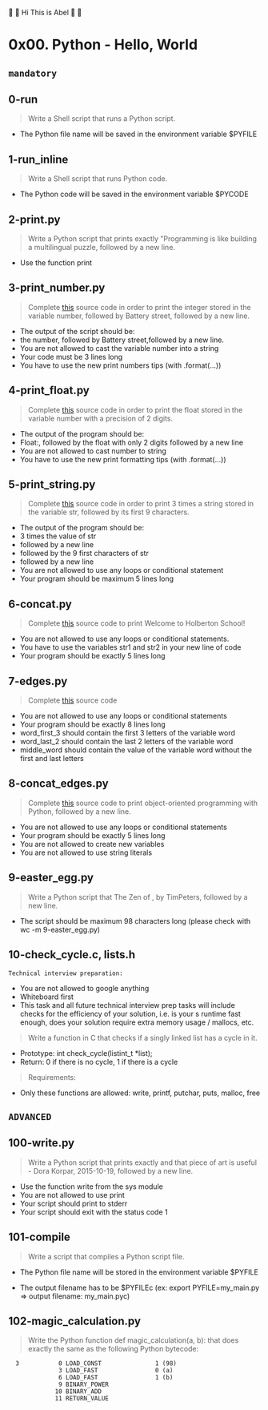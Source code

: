 :wave: :wave: Hi This is Abel :wave: :wave:

# 0x00. Python - Hello, World

## ```mandatory```

## 0-run

> Write a Shell script that runs a Python script.

- The Python file name will be saved in the environment variable $PYFILE

## 1-run_inline

> Write a Shell script that runs Python code.

- The Python code will be saved in the environment variable $PYCODE

## 2-print.py

> Write a Python script that prints exactly "Programming is like building a multilingual puzzle, followed by a new line.

- Use the function print

## 3-print_number.py

> Complete [this](https://github.com/holbertonschool/0x00.py/blob/master/3-print_number.py) source code in order to print the integer stored in the variable number, followed by Battery street, followed by a new line.

- The output of the script should be:
- the number, followed by Battery street,followed by a new line.
- You are not allowed to cast the variable number into a string
- Your code must be 3 lines long
- You have to use the new print numbers tips (with .format(...))

## 4-print_float.py

> Complete [this](https://github.com/holbertonschool/0x00.py/blob/master/4-print_float.py) source code in order to print the float stored in the variable number with a precision of 2 digits.

- The output of the program should be:
- Float:, followed by the float with only 2 digits followed by a new line
- You are not allowed to cast number to string
- You have to use the new print formatting tips (with .format(...))

## 5-print_string.py

> Complete [this](https://github.com/holbertonschool/0x00.py/blob/master/5-print_string.py) source code in order to print 3 times a string stored in the variable str, followed by its first 9 characters.

- The output of the program should be:
- 3 times the value of str
- followed by a new line
- followed by the 9 first characters of str
- followed by a new line
- You are not allowed to use any loops or conditional statement
- Your program should be maximum 5 lines long
##  6-concat.py

> Complete [this](https://github.com/holbertonschool/0x00.py/blob/master/6-concat.py) source code to print Welcome to Holberton School!

- You are not allowed to use any loops or conditional statements.
- You have to use the variables str1 and str2 in your new line of code
- Your program should be exactly 5 lines long

## 7-edges.py

> Complete [this](https://github.com/holbertonschool/0x00.py/blob/master/7-edges.py) source code

- You are not allowed to use any loops or conditional statements
- Your program should be exactly 8 lines long
- word_first_3 should contain the first 3 letters of the variable word
- word_last_2 should contain the last 2 letters of the variable word
- middle_word should contain the value of the variable word without the first and last letters

## 8-concat_edges.py

> Complete [this](https://github.com/holbertonschool/0x00.py/blob/master/8-concat_edges.py) source code to print object-oriented programming with Python, followed by a new line.

- You are not allowed to use any loops or conditional statements
- Your program should be exactly 5 lines long
- You are not allowed to create new variables
- You are not allowed to use string literals
## 9-easter_egg.py

> Write a Python script that The Zen of , by TimPeters, followed by a new line.

- The script should be maximum 98 characters long (please check with wc -m 9-easter_egg.py)

## 10-check_cycle.c, lists.h

```Technical interview preparation:```

- You are not allowed to google anything
- Whiteboard first
- This task and all future technical interview prep tasks will include checks for the efficiency of your solution, i.e. is your s runtime fast enough, does your solution require extra memory usage / mallocs, etc.
> Write a function in C that checks if a singly linked list has a cycle in it.

- Prototype: int check_cycle(listint_t *list);
- Return: 0 if there is no cycle, 1 if there is a cycle
> Requirements:

- Only these functions are allowed: write, printf, putchar, puts, malloc, free

## ``` ADVANCED ```

## 100-write.py

> Write a Python script that prints exactly and that piece of art is useful - Dora Korpar, 2015-10-19, followed by a new line.

- Use the function write from the sys module
- You are not allowed to use print
- Your script should print to stderr
- Your script should exit with the status code 1

## 101-compile

> Write a script that compiles a Python script file.

- The Python file name will be stored in the environment variable $PYFILE

- The output filename has to be $PYFILEc (ex: export PYFILE=my_main.py => output filename: my_main.pyc)

## 102-magic_calculation.py
> Write the Python function def magic_calculation(a, b): that does exactly the same as the following Python bytecode:
```
  3           0 LOAD_CONST               1 (98)
              3 LOAD_FAST                0 (a)
              6 LOAD_FAST                1 (b)
              9 BINARY_POWER
             10 BINARY_ADD
             11 RETURN_VALUE

```